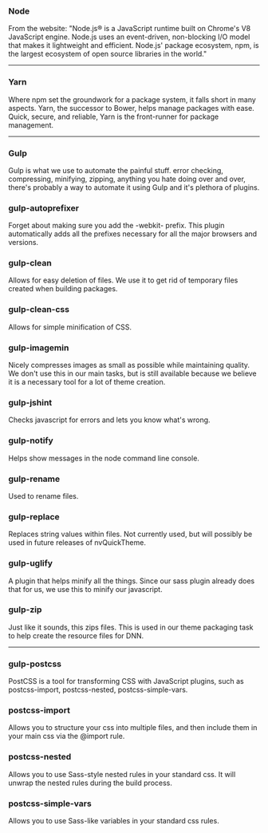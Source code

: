 ### Node

From the website: "Node.js® is a JavaScript runtime built on Chrome's V8 JavaScript engine. Node.js uses an event-driven, non-blocking I/O model that makes it lightweight and efficient. Node.js' package ecosystem, npm, is the largest ecosystem of open source libraries in the world."

---

### Yarn

Where npm set the groundwork for a package system, it falls short in many aspects. Yarn, the successor to Bower, helps manage packages with ease. Quick, secure, and reliable, Yarn is the front-runner for package management.

---

### Gulp

Gulp is what we use to automate the painful stuff. error checking, compressing, minifying, zipping, anything you hate doing over and over, there's probably a way to automate it using Gulp and it's plethora of plugins.

### gulp-autoprefixer

Forget about making sure you add the -webkit- prefix. This plugin automatically adds all the prefixes necessary for all the major browsers and versions.

### gulp-clean

Allows for easy deletion of files. We use it to get rid of temporary files created when building packages.

### gulp-clean-css

Allows for simple minification of CSS.

### gulp-imagemin

Nicely compresses images as small as possible while maintaining quality. We don't use this in our main tasks, but is still available because we believe it is a necessary tool for a lot of theme creation.

### gulp-jshint

Checks javascript for errors and lets you know what's wrong.

### gulp-notify

Helps show messages in the node command line console.

### gulp-rename

Used to rename files.

### gulp-replace

Replaces string values within files. Not currently used, but will possibly be used in future releases of nvQuickTheme.

### gulp-uglify

A plugin that helps minify all the things. Since our sass plugin already does that for us, we use this to minify our javascript.

### gulp-zip

Just like it sounds, this zips files. This is used in our theme packaging task to help create the resource files for DNN.

---

### gulp-postcss

PostCSS is a tool for transforming CSS with JavaScript plugins, such as postcss-import, postcss-nested, postcss-simple-vars.

### postcss-import

Allows you to structure your css into multiple files, and then include them in your main css via the @import rule.

### postcss-nested

Allows you to use Sass-style nested rules in your standard css. It will unwrap the nested rules during the build process.

### postcss-simple-vars

Allows you to use Sass-like variables in your standard css rules.
